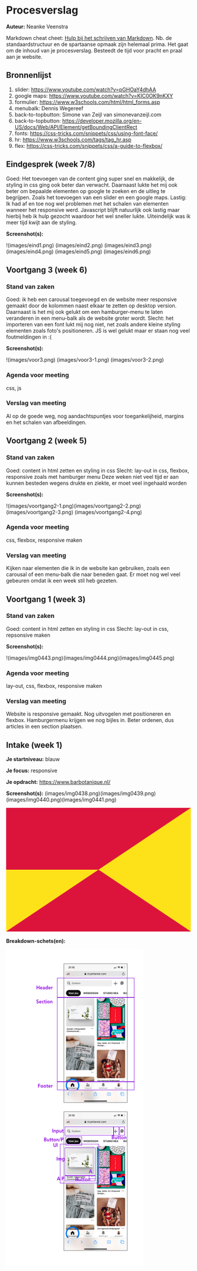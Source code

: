 # Procesverslag
**Auteur:** Neanke Veenstra

Markdown cheat cheet: [Hulp bij het schrijven van Markdown](https://github.com/adam-p/markdown-here/wiki/Markdown-Cheatsheet). Nb. de standaardstructuur en de spartaanse opmaak zijn helemaal prima. Het gaat om de inhoud van je procesverslag. Besteedt de tijd voor pracht en praal aan je website.



## Bronnenlijst
1. slider: https://www.youtube.com/watch?v=pGHOaY4dhAA
2. google maps: https://www.youtube.com/watch?v=KIC0OK9nKXY
3. formulier: https://www.w3schools.com/html/html_forms.asp
4. menubalk: Dennis Wegereef
5. back-to-topbutton: Simone van Zeijl van simonevanzeijl.com
6. back-to-topbutton: https://developer.mozilla.org/en-US/docs/Web/API/Element/getBoundingClientRect
7. fonts: https://css-tricks.com/snippets/css/using-font-face/
8. hr: https://www.w3schools.com/tags/tag_hr.asp
9. flex: https://css-tricks.com/snippets/css/a-guide-to-flexbox/




## Eindgesprek (week 7/8)

Goed: Het toevoegen van de content ging super snel en makkelijk, de styling in css ging ook beter dan verwacht. Daarnaast lukte het mij ook beter om bepaalde elementen op google te zoeken en de uitleg te begrijpen. Zoals het toevoegen van een slider en een google maps.
Lastig: Ik had af en toe nog wel problemen met het schalen van elementen wanneer het responsive werd. Javascript blijft natuurlijk ook lastig maar hierbij heb ik hulp gezocht waardoor het wel sneller lukte. Uiteindelijk was ik meer tijd kwijt aan de styling.

**Screenshot(s):**

!(images/eind1.png) (images/eind2.png) (images/eind3.png)(images/eind4.png) (images/eind5.png) (images/eind6.png)



## Voortgang 3 (week 6)

### Stand van zaken

Goed: ik heb een carousal toegevoegd en de website meer responsive gemaakt door de kolommen naast elkaar te zetten op desktop version. Daarnaast is het mij ook gelukt om een hamburger-menu te laten veranderen in een menu-balk als de website groter wordt.
Slecht: het importeren van een font lukt mij nog niet, net zoals andere kleine styling elementen zoals foto's positioneren. JS is wel gelukt maar er staan nog veel foutmeldingen in :(

**Screenshot(s):**

!(images/voor3.png) (images/voor3-1.png) (images/voor3-2.png)

### Agenda voor meeting

css, js

### Verslag van meeting
Al op de goede weg, nog aandachtspuntjes voor toegankelijheid, margins en het schalen van afbeeldingen. 



## Voortgang 2 (week 5)

### Stand van zaken

Goed: content in html zetten en styling in css
Slecht: lay-out in css, flexbox, responsive zoals met hamburger menu
Deze weken niet veel tijd er aan kunnen besteden wegens drukte en ziekte, er moet veel ingehaald worden

**Screenshot(s):**

!(images/voortgang2-1.png)(images/voortgang2-2.png)(images/voortgang2-3.png) (images/voortgang2-4.png)

### Agenda voor meeting

css, flexbox, responsive maken

### Verslag van meeting
Kijken naar elementen die ik in de website kan gebruiken, zoals een carousal of een menu-balk die naar beneden gaat. Er moet nog wel veel gebeuren omdat ik een week stil heb gezeten. 





## Voortgang 1 (week 3)

### Stand van zaken

Goed: content in html zetten en styling in css
Slecht: lay-out in css, repsonsive maken

**Screenshot(s):**

!(images/img0443.png)(images/img0444.png)(images/img0445.png)

### Agenda voor meeting

lay-out, css, flexbox, responsive maken

### Verslag van meeting

Website is responsive gemaakt. Nog uitvogelen met positioneren en flexbox. Hamburgermenu krijgen we nog bijles in. Beter ordenen, dus articles in een section plaatsen.



## Intake (week 1)

**Je startniveau:** blauw

**Je focus:** responsive

**Je opdracht:** https://www.barbotanique.nl/


**Screenshot(s):** 
(images/img0438.png)(images/img0439.png)(images/img0440.png)(images/img0441.png)

![screenshot(s) die een goed beeld geven van de website die je gaat maken](images/dummy-image.svg)

**Breakdown-schets(en):**

![-voorlopige breakdownschets(en) van een of beide pagina's van de site die je gaat maken-](images/pinterest.png)
